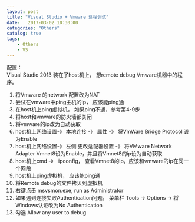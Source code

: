 ```yaml
---
layout: post
title: "Visual Studio + Vmware 远程调试"
date:   2017-03-02 10:30:00 
categories: "Others"
catalog: true
tags: 
    - Others
    - VS
---
```




配置：  
Visual Studio 2013 装在了host机上， 想remote debug Vmware机器中的程序。  
1. 将Vmware 的network 配置改为NAT   
2. 尝试在vmware中ping主机的ip， 应该能ping通  
3. 在host机上ping虚拟机， 如果ping不通，参考第4-9步  
4. 将host和vmware的防火墙都关闭  
5. 将vmware的ip改为自动获取  
6. host机上网络设置-》 本地连接 -》 属性 -》 将VmWare Bridge Protocol 设为Enable  
7. host机上网络设置-》 左侧 更改适配器设置 -》 将VMware Network Adapter Vmnet8设为Enable，并且将Vmnet8的ip设为自动获取  
8. host机上cmd -》　ipconfig， 查看Vmnet8的ip，应该和vmware的ip在同一个网段  
9. host机上ping虚拟机， 应该能ping通  
10. 将Remote debug的文件拷贝到虚拟机  
11. 右键点击 msvsmon.exe, run as Administrator    
12. 如果遇到连接失败Authentication问题， 菜单栏 Tools -> Options -> 将Windows认证改为No Authentication     
13. 勾选 Allow any user to debug    